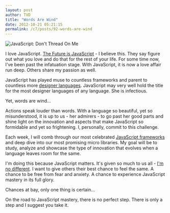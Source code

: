 ```yaml
---
layout: post
author: TVD
title: "Words Are Wind"
date: 2012-10-21 05:21:15
permalink: /c7/posts/92-words-are-wind
---
```


<img src="https://techoctave.com/c7/static/javascript-dont-thread-on-me.png" alt="JavaScript: Don't Thread On Me"/>

I love JavaScript. [The Future is JavaScript][1] - I believe this. They say figure out what you love and do that for the rest of your life. For some time now, I've been past the infatuation stage. With JavaScript, it is now a love affair run deep. Others share my passion as well.

JavaScript has played muse to countless frameworks and parent to countless more [designer languages][2]. JavaScript may very well hold the title for the most designer languages of any language. She is infectious.

Yet, words are wind...

Actions speak louder than words. With a language so beautiful, yet so misunderstood, it is up to us - her admirers - to go past her good parts and shine light on the innovation and aspects that make JavaScript so formidable and yet so frightening. I, personally, commit to this challenge.

Each week, I will comb through our most celebrated [JavaScript frameworks][3] and deep dive into our most promising micro libraries. My goal will be to study, analyze and showcase the type of innovation that evolves when a language leaves room for the same.

I'm doing this because JavaScript matters. It's given so much to us all - [I'm no different][4]. I want to give others their best chance to feel the same. A chance to be free from fear and anxiety. A chance to experience JavaScript mastery in its full glory.

Chances at bay, only one thing is certain...

On the road to JavaScript mastery, there is no perfect step. There is only a step and I suggest you take it.


  [1]: https://techoctave.com/c7/posts/67-the-future-is-javascript
  [2]: https://techoctave.com/c7/posts/90-designer-languages
  [3]: https://techoctave.com/c7/posts/49-rails-3-1-and-the-jquery-effect
  [4]: http://techoctave.com/gauges/
